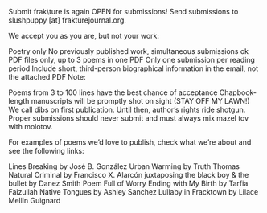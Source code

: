 Submit
frak\ture is again OPEN for submissions!
Send submissions to slushpuppy [at] frakturejournal.org.

We accept you as you are,
but not your work:  

Poetry only
No previously published work, simultaneous submissions ok
PDF files only, up to 3 poems in one PDF
Only one submission per reading period
Include short, third-person biographical information in the email, not the attached PDF
Note:

Poems from 3 to 100 lines have the best chance of acceptance
Chapbook-length manuscripts will be promptly shot on sight (STAY OFF MY LAWN!)
We call dibs on first publication. Until then, author’s rights ride shotgun.
Proper submissions should never submit and must always mix mazel tov with molotov.

For examples of poems we’d love to publish, check what we’re about and see the following links:

Lines Breaking by José B. González
Urban Warming by Truth Thomas
Natural Criminal by Francisco X. Alarcón
juxtaposing the black boy & the bullet by Danez Smith
Poem Full of Worry Ending with My Birth by Tarfia Faizullah
Native Tongues by Ashley Sanchez
Lullaby in Fracktown by Lilace Mellin Guignard
